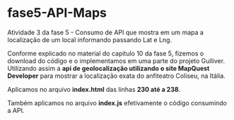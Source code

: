 # fase5-API-Maps
Atividade 3 da fase 5 - Consumo de API que mostra em um mapa a localização de um local informando passando  Lat e Lng.

Conforme explicado no material do capitulo 10 da fase 5, fizemos o download do código e o implementamos em uma parte do projeto Gulliver. Utilizando assim a <b>api de geolocalização utilizando o site MapQuest Developer</b> para mostrar a localização exata do anfiteatro Coliseu, na Itália.

Aplicamos no arquivo <b>index.html</b> das linhas <b>230 até a 238</b>.

Também aplicamos no arquivo <b>index.js</b> efetivamente o código consumindo a API.
